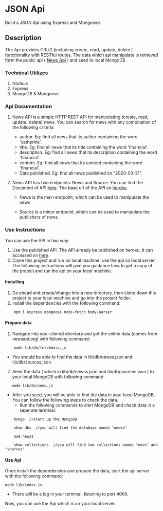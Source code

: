 # JSON Api

Build a JSON Api using Express and Mongoose.

## Description

The Api provides CRUD (including create, read, update, delete ) functionality with RESTful routes. The data which api manipulate is retrieved form the public api ( [News Api](https://newsapi.org/) ) and seed to local MongoDB.

### Technical Utilizes

1. NodeJs
2. Express
3. MongoDB & Mongoose

### Api Documentation

1. News API is a simple HTTP REST API for manipulating (create, read, update, delete) news. You can search for news with any combination of the following criteria:

   - author. Eg: find all news that its author containing the word 'catherine'.
   - title. Eg: find all news that its title containing the word 'financial'.
   - description. Eg: find all news that its description containing the word 'financial'.
   - content. Eg: find all news that its content containing the word 'financial'.
   - Date published. Eg: find all news published on "2020-03-31".

2. News API has two endpoints: News and Source. You can find the Document of API [here](https://life2free.github.io/express-mongodb-api/doc/index.html). The base url of the API on [heroku]().

   - News is the main endpoint, which can be used to manipulate the news.

   - Source is a minor endpoint, which can be used to manipulate the publishers of news.

### Use Instructions

You can use the API in two way:

1. Use the published API. The API already be published on heroku, it can accessed on [here]().
2. Clone this project and run on local machine, use the api on local server. The following instructions will give you guidance how to get a copy of the project and run the api on your local machine.

#### Installing

1. Go ahead and create/change into a new directory, then clone down this project to your local machine and go into the project folder.
2. Install the dependencies with the following command:

```
    npm i express mongoose node-fetch body-parser
```

#### Prepare data

1. Navigate into your cloned directory and get the online data (comes from newsapi.org) with following command:

```
    node lib/db/fetchdata.js
```

- You should be able to find the data in lib/db/newss.json and lib/db/sources.json

2. Seed the data ( which in lib/db/newss.json and lib/db/sources.json ) to your local MongoDB with following command:

```
   node lib/db/seed.js
```

- After you seed, you will be able to find the data in your local MongoDB. You can follow the following steps to check the data.
  - Run the following commands to start MongoDB and check data in a seperate terminal:

```
    mongo  //start up the MongoDB
```

```
    show dbs  //you will find the database named "newss"
```

```
    use newss
```

```
    show collections  //you will find two collections named "news" and "sources"
```

#### Use Api

Once install the dependencies and prepare the data, start the api server with the following command:

```
node lib/index.js
```

- There will be a log in your terminal: listening to port 4000.

Now, you can use the Api which is on your local server.
